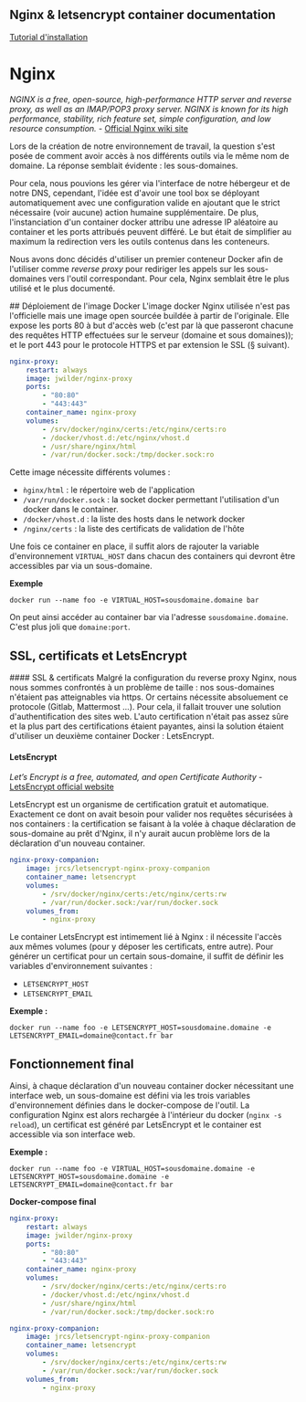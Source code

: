 Nginx & letsencrypt container documentation
---
[Tutorial d'installation](https://tech.acseo.co/sites-https-docker-nginx-lets-encrypt/)

# Nginx
_NGINX is a free, open-source, high-performance HTTP server and reverse proxy, as well as an IMAP/POP3 proxy server. NGINX is known for its high performance, stability, rich feature set, simple configuration, and low resource consumption._ - [Official Nginx wiki site](https://www.nginx.com/resources/wiki/)

Lors de la création de notre environnement de travail, la question s'est posée de comment avoir accès à nos différents outils via le même nom de domaine. La réponse semblait évidente : les sous-domaines.

Pour cela, nous pouvions les gérer via l'interface de notre hébergeur et de notre DNS, cependant, l'idée est d'avoir une tool box se déployant automatiquement avec une configuration valide en ajoutant que le strict nécessaire (voir aucune) action humaine supplémentaire. De plus, l'instanciation d'un container docker attribu une adresse IP aléatoire au container et les ports attribués peuvent différé. Le but était de simplifier au maximum la redirection vers les outils contenus dans les conteneurs.

Nous avons donc décidés d'utiliser un premier conteneur Docker afin de l'utiliser comme _reverse proxy_ pour rediriger les appels sur les sous-domaines vers l'outil correspondant. Pour cela, Nginx semblait être le plus utilisé et le plus documenté.

## Déploiement de l'image Docker
L'image docker Nginx utilisée n'est pas l'officielle mais une image open sourcée buildée à partir de l'originale. Elle expose les ports 80 à but d'accès web (c'est par là que passeront chacune des requêtes HTTP effectuées sur le serveur (domaine et sous domaines)); et le port 443 pour le protocole HTTPS et par extension le SSL (§ suivant).

```yml
nginx-proxy:
    restart: always
    image: jwilder/nginx-proxy
    ports:
        - "80:80"
        - "443:443"
    container_name: nginx-proxy
    volumes:
        - /srv/docker/nginx/certs:/etc/nginx/certs:ro
        - /docker/vhost.d:/etc/nginx/vhost.d
        - /usr/share/nginx/html
        - /var/run/docker.sock:/tmp/docker.sock:ro
```
Cette image nécessite différents volumes :
* `ǹginx/html` : le répertoire web de l'application
* `/var/run/docker.sock` : la socket docker permettant l'utilisation d'un docker dans le container.
* `/docker/vhost.d` : la liste des hosts dans le network docker
* `/nginx/certs` : la liste des certificats de validation de l'hôte

Une fois ce container en place, il suffit alors de rajouter la variable d'environnement `VIRTUAL_HOST` dans chacun des containers qui devront être accessibles par via un sous-domaine.

**Exemple**
```shell
docker run --name foo -e VIRTUAL_HOST=sousdomaine.domaine bar
```
On peut ainsi accéder au container bar via l'adresse `sousdomaine.domaine`. C'est plus joli que `domaine:port`.


## SSL, certificats et LetsEncrypt
#### SSL & certificats
Malgré la configuration du reverse proxy Nginx, nous nous sommes confrontés à un problème de taille : nos sous-domaines n'étaient pas atteignables via https. Or certains nécessite absoluement ce protocole (Gitlab, Mattermost ...). Pour cela, il fallait trouver une solution d'authentification des sites web. L'auto certification n'était pas assez sûre et la plus part des certifications étaient payantes, ainsi la solution étaient d'utiliser un deuxième container Docker : LetsEncrypt.

#### LetsEncrypt
_Let’s Encrypt is a free, automated, and open Certificate Authority_ - [LetsEncrypt official website](https://letsencrypt.org/)

LetsEncrypt est un organisme de certification gratuit et automatique. Exactement ce dont on avait besoin pour valider nos requêtes sécurisées à nos containers : la certification se faisant à la volée à chaque déclaration de sous-domaine au prêt d'Nginx, il n'y aurait aucun problème lors de la déclaration d'un nouveau container.

```yml
nginx-proxy-companion:
    image: jrcs/letsencrypt-nginx-proxy-companion
    container_name: letsencrypt
    volumes:
        - /srv/docker/nginx/certs:/etc/nginx/certs:rw
        - /var/run/docker.sock:/var/run/docker.sock
    volumes_from:
        - nginx-proxy
```

Le container LetsEncrypt est intimement lié à Nginx : il nécessite l'accès aux mêmes volumes (pour y déposer les certificats, entre autre). Pour générer un certificat pour un certain sous-domaine, il suffit de définir les variables d'environnement suivantes :
* `LETSENCRYPT_HOST`
* `LETSENCRYPT_EMAIL`

**Exemple :**
```shell
docker run --name foo -e LETSENCRYPT_HOST=sousdomaine.domaine -e LETSENCRYPT_EMAIL=domaine@contact.fr bar
```

## Fonctionnement final
Ainsi, à chaque déclaration d'un nouveau container docker nécessitant une interface web, un sous-domaine est défini via les trois variables d'environnement définies dans le docker-compose de l'outil. La configuration Nginx est alors rechargée à l'intérieur du docker (`nginx -s reload`), un certificat est généré par LetsEncrypt et le container est accessible via son interface web.

**Exemple :**
```shell
docker run --name foo -e VIRTUAL_HOST=sousdomaine.domaine -e LETSENCRYPT_HOST=sousdomaine.domaine -e LETSENCRYPT_EMAIL=domaine@contact.fr bar
```

**Docker-compose final**
```yml
nginx-proxy:
    restart: always
    image: jwilder/nginx-proxy
    ports:
        - "80:80"
        - "443:443"
    container_name: nginx-proxy
    volumes:
        - /srv/docker/nginx/certs:/etc/nginx/certs:ro
        - /docker/vhost.d:/etc/nginx/vhost.d
        - /usr/share/nginx/html
        - /var/run/docker.sock:/tmp/docker.sock:ro

nginx-proxy-companion:
    image: jrcs/letsencrypt-nginx-proxy-companion
    container_name: letsencrypt
    volumes:
        - /srv/docker/nginx/certs:/etc/nginx/certs:rw
        - /var/run/docker.sock:/var/run/docker.sock
    volumes_from:
        - nginx-proxy
```
